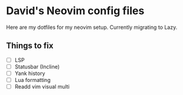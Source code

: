 # David's Neovim config files

Here are my dotfiles for my neovim setup. Currently migrating to Lazy.

## Things to fix

- [ ] LSP
- [ ] Statusbar (Incline)
- [ ] Yank history
- [ ] Lua formatting
- [ ] Readd vim visual multi
